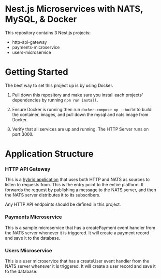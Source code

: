 # Nest.js Microservices with NATS, MySQL, & Docker

This repository contains 3 Nest.js projects:

- http-api-gateway
- payments-microservice
- users-microservice

# Getting Started

The best way to set this project up is by using Docker.

1. Pull down this repository and make sure you install each projects' dependencies by running `npm run install`.

2. Ensure Docker is running then run `docker-compose up --build` to build the container, images, and pull down the mysql and nats image from Docker.

3. Verify that all services are up and running. The HTTP Server runs on port 3000.

# Application Structure

### HTTP API Gateway

This is a [hybrid application](https://docs.nestjs.com/faq/hybrid-application) that uses both HTTP and NATS as sources to listen to requests from. This is the entry point to the entire platform. It forwards the request by publishing a message to the NATS server, and then the NATS server distributes it to its subscribers.

Any HTTP API endpoints should be defined in this project.

### Payments Microservice

This is a sample microservice that has a createPayment event handler from the NATS server whenever it is triggered. It will create a payment record and save it to the database.

### Users Microservice

This is a user microservice that has a createUser event handler from the NATS server whenever it is triggered. It will create a user record and save it to the database.
